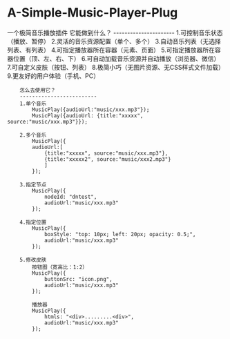 # A-Simple-Music-Player-Plug
一个极简音乐播放插件
它能做到什么？
		----------------------
		1.可控制音乐状态（播放、暂停）
		2.灵活的音乐资源配置（单个、多个）
		3.自动音乐列表（无选择列表、有列表）
		4.可指定播放器所在容器（元素、页面）
		5.可指定播放器所在容器位置（顶、左、右、下）
		6.可自动加载音乐资源并自动播放（浏览器、微信）
		7.可自定义皮肤（按钮、列表）
		8.极简小巧（无图片资源、无CSS样式文件加载）
		9.更友好的用户体验（手机、PC）

		怎么去使用它？
		-------------------------
		1.单个音乐
			MusicPlay({audioUrl:"music/xxx.mp3"});
			MusicPlay({audioUrl: {title:"xxxxx", source:"music/xxx.mp3"}});

		2.多个音乐
			MusicPlay({
			audioUrl:[
				{title:"xxxxx", source:"music/xxx.mp3"}, 
				{title:"xxxxx2", source:"music/xxx2.mp3"}
				]
			});

		3.指定节点
			MusicPlay({
				nodeId: "dntest",
				audioUrl:"music/xxx.mp3"
			});

		4.指定位置
			MusicPlay({
				boxStyle: "top: 10px; left: 20px; opacity: 0.5;",
				audioUrl:"music/xxx.mp3"
			});

		5.修改皮肤
			按钮图（宽高比：1:2）
			MusicPlay({
				buttonSrc: "icon.png",
				audioUrl:"music/xxx.mp3"
			});

			播放器
			MusicPlay({
				htmls: "<div>.........<div>",
				audioUrl:"music/xxx.mp3"
			});
